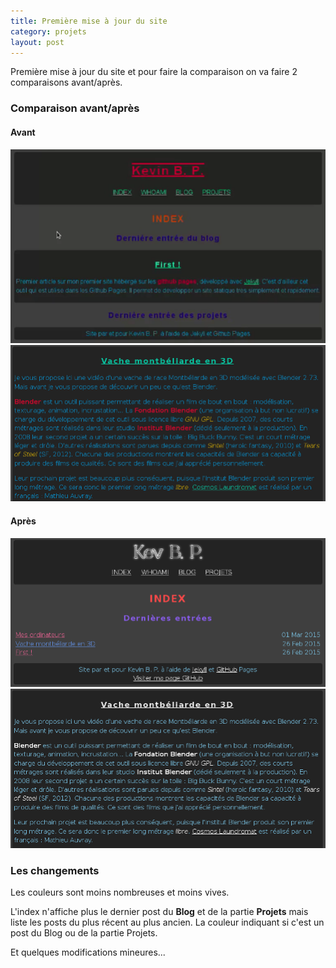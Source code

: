```yaml
---
title: Première mise à jour du site
category: projets
layout: post
---
```


Première mise à jour du site et pour faire la comparaison on va faire 2 comparaisons avant/après.

### Comparaison avant/après
#### Avant
![Avant 1](/data/update1/avant1.png)
![Avant 2](/data/update1/avant2.png)
#### Après
![Apres 1](/data/update1/apres1.png)
![Apres 2](/data/update1/apres2.png)

### Les changements

Les couleurs sont moins nombreuses et moins vives.

L'index n'affiche plus le dernier post du **Blog** et de la partie **Projets** mais liste les posts du plus récent au plus ancien. La couleur indiquant si c'est un post du Blog ou de la partie Projets.

Et quelques modifications mineures...
